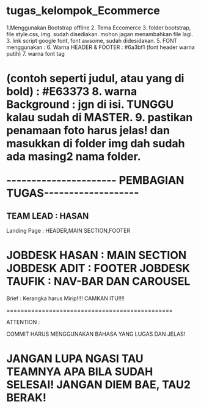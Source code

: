 # tugas_kelompok_Ecommerce

1.Menggunakan Bootstrap offline
2. Tema Eccomerce
3. folder bootstrap, file style.css, img. sudah disediakan. mohon jagan menambahkan file lagi.
3. link script google font, font awsome, sudah didesidakan.
5. FONT menggunakan :
6. Warna HEADER & FOOTER : #6a3bf1 (font header warna putih)
7. warna font tag <h1> (contoh seperti judul, atau yang di bold) : #E63373
8. warna Background : jgn di isi. TUNGGU kalau sudah di MASTER.
9. pastikan penamaan foto harus jelas! dan masukkan di folder img dah sudah ada masing2 nama folder.

---------------------- PEMBAGIAN TUGAS-------------------

TEAM LEAD : HASAN
--------------------

Landing Page : HEADER,MAIN SECTION,FOOTER

JOBDESK HASAN  :  MAIN SECTION
JOBDESK ADIT   : FOOTER
JOBDESK TAUFIK : NAV-BAR DAN CAROUSEL
=============================================

Brief : Kerangka harus Mirip!!!! CAMKAN ITU!!!!

===============================================

ATTENTION :

COMMIT HARUS MENGGUNAKAN BAHASA YANG LUGAS DAN JELAS!

JANGAN LUPA NGASI TAU TEAMNYA APA BILA SUDAH SELESAI! JANGAN DIEM BAE, TAU2 BERAK!
========================================================================================
